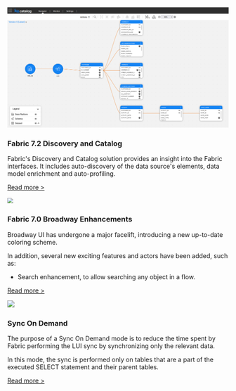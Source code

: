 <!--block-->

<img src="images/catalog_overview.png" style="zoom:80%;" />

### Fabric 7.2 Discovery and Catalog 

Fabric's Discovery and Catalog solution provides an insight into the Fabric interfaces. It includes auto-discovery of the data source's elements, data model enrichment and auto-profiling.

[Read more >](20240306_fabric_catalog.md)

<!--block-->

<img src="images/broadway_7_look.png" style="zoom:80%;" />

### Fabric 7.0 Broadway Enhancements

Broadway UI has undergone a major facelift, introducing a new up-to-date coloring scheme.

In addition, several new exciting features and actors have been added, such as:

* Search enhancement, to allow searching any object in a flow. 

[Read more >](20230329_fabric_7_broadway.md)

<!--block-->

![](images/sync_on_demand_ex1.png)

### Sync On Demand

The purpose of a Sync On Demand mode is to reduce the time spent by Fabric performing the LUI sync by synchronizing only the relevant data. 

In this mode, the sync is performed only on tables that are a part of the executed SELECT statement and their parent tables. 

[Read more >](20230329_sync_on_demand.md)

<!--block-->
